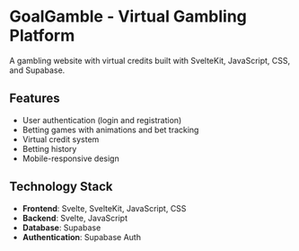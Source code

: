 # GoalGamble - Virtual Gambling Platform

A gambling website with virtual credits built with SvelteKit, JavaScript, CSS, and Supabase.

## Features

- User authentication (login and registration)
- Betting games with animations and bet tracking
- Virtual credit system
- Betting history
- Mobile-responsive design

## Technology Stack

- **Frontend**: Svelte, SvelteKit, JavaScript, CSS
- **Backend**: Svelte, JavaScript 
- **Database**: Supabase
- **Authentication**: Supabase Auth
